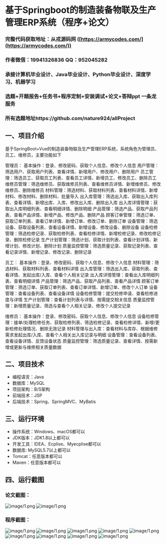 基于Springboot的制造装备物联及生产管理ERP系统（程序+论文）
=

### 完整代码获取地址：从戎源码网 ([https://armycodes.com/](https://armycodes.com/))
### 作者微信：19941326836  QQ：952045282 
### 承接计算机毕业设计、Java毕业设计、Python毕业设计、深度学习、机器学习
### 选题+开题报告+任务书+程序定制+安装调试+论文+答辩ppt 一条龙服务
### 所有选题地址https://github.com/nature924/allProject

一、项目介绍
---

基于SpringBoot+Vue的制造装备物联及生产管理ERP系统，系统角色为管理员、员工、维修员，主要功能如下

管理员：
基本操作：登录、修改密码、获取个人信息、修改个人信息
用户管理：筛选用户、获取用户列表、查看详情、新增用户、修改用户、删除用户
员工管理：筛选员工、获取员工列表、查看员工详情、新增员工、修改员工、删除员工
维修员管理：筛选维修员、获取维修员列表、查看维修员详情、新增维修员、修改维修员、删除维修员
材料管理：筛选材料、获取材料列表、查看材料详情、新增材料、修改材料、删除材料、批量导入
出入库管理：筛选出入库、获取出入库列表、查看详情、新增出库、入库、修改出入库、删除出入库
出入库详情管理：获取出入库明细列表、查看明细详情、删除明细
产品管理：筛选产品、获取产品列表、查看产品详情、新增产品、修改产品、删除产品
顾客订单管理：筛选订单、获取订单列表、查看订单详情、新增订单、修改订单、删除订单
设备管理：筛选设备、获取设备列表、查看设备详情、新增设备、修改设备、删除设备
设备检修管理：筛选检修记录、获取检修列表、查看检修详情、新增检修记录、修改检修记录、删除检修记录
生产计划管理：筛选计划、获取计划列表、查看计划详情、新增计划、修改计划、删除计划
质量监控管理：筛选质量记录、获取记录列表、查看记录详情、新增记录、修改记录、删除记录

员工：
基本操作：登录、修改密码、获取个人信息、修改个人信息
材料管理：筛选材料、获取材料列表、查看材料详情
出入库管理：筛选出入库、获取列表、查看详情、发起出库/入库、查看个人相关记录
出入库详情管理：查看出入库明细列表、查看明细详情
产品管理：筛选产品、获取产品列表、查看产品详情
顾客订单管理：筛选订单、获取订单列表、查看订单详情、新增订单、修改个人订单
设备管理：查看设备列表、查看设备详情
设备检修管理：提交检修申请、查看检修进度与详情
生产计划管理：查看计划列表与详情、按需提交相关信息
质量监控管理：新增质量记录、筛选与查看个人相关记录、修改个人提交记录

维修员：
基本操作：登录、修改密码、获取个人信息、修改个人信息
设备检修管理：接单/处理检修任务、获取检修列表、筛选检修记录、查看检修详情、新增/更新检修处理情况、删除无效记录
材料管理与出入库：查看材料与库存、根据维修需求发起出库/入库、查看个人相关出入库记录与明细
设备管理：查看设备列表、查看设备详情、反馈设备状态
质量监控管理：筛选质量记录、查看详情、按需新增或更新与维修相关质量数据


二、项目技术
---
- 编程语言：Java
- 数据库：MySQL
- 项目架构：B/S架构
- 前端技术：JSP
- 后端技术：Spring、SpringMVC、MyBatis

三、运行环境
---
- 操作系统：Windows、macOS都可以
- JDK版本：JDK1.8以上都可以
- 开发工具：IDEA、Ecplise、Myecplise都可以
- 数据库: MySQL5.7以上都可以
- Tomcat：任意版本都可以
- Maven：任意版本都可以

四、运行截图
---
### 论文截图：
![image/1.png](limage/1.png)
![image/1.png](limage/2.png)

### 程序截图：
![image/1.png](image/1.png)
![image/1.png](image/2.png)
![image/1.png](image/3.png)
![image/1.png](image/5.png)
![image/1.png](image/6.png)
![image/1.png](image/7.png)
![image/1.png](image/8.png)
![image/1.png](image/9.png)
![image/1.png](image/10.png)




